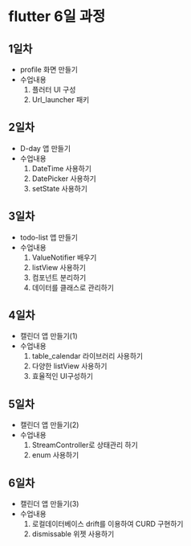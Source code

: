 # flutter 6일 과정

## 1일차
- profile 화면 만들기
- 수업내용
  1. 플러터 UI 구성
  2. Url_launcher 패키

## 2일차
- D-day 앱 만들기
- 수업내용
  1. DateTime 사용하기
  2. DatePicker 사용하기
  3. setState 사용하기
 
## 3일차
- todo-list 앱 만들기
- 수업내용
  1. ValueNotifier 배우기
  2. listView 사용하기
  3. 컴포넌트 분리하기
  4. 데이터를 클래스로 관리하기
 
## 4일차
- 캘린더 앱 만들기(1)
- 수업내용
  1. table_calendar 라이브러리 사용하기
  2. 다양한 listView 사용하기
  3. 효율적인 UI구성하기
 
## 5일차
- 캘린더 앱 만들기(2)
- 수업내용
  1. StreamController로 상태관리 하기
  2. enum 사용하기

## 6일차
- 캘린더 앱 만들기(3)
- 수업내용
  1. 로컬데이터베이스 drift를 이용하여 CURD 구현하기
  2. dismissable 위젯 사용하기
